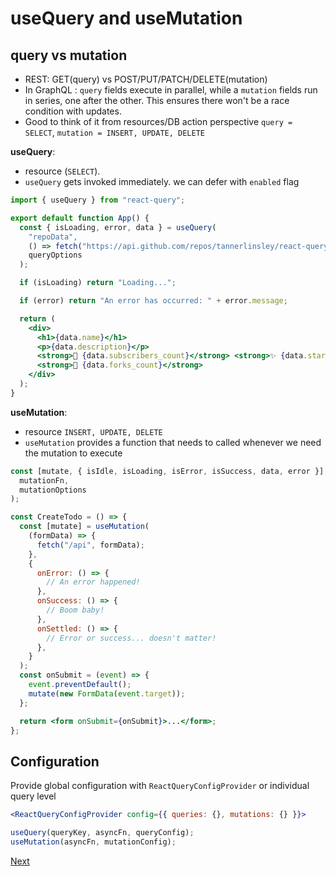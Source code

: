 # useQuery and useMutation

## query vs mutation

- REST: GET(query) vs POST/PUT/PATCH/DELETE(mutation)
- In GraphQL : `query` fields execute in parallel, while a `mutation` fields run in series, one after the other. This ensures there won't be a race condition with updates.
- Good to think of it from resources/DB action perspective `query = SELECT`, `mutation = INSERT, UPDATE, DELETE`

**useQuery**:

- resource (`SELECT`).
- `useQuery` gets invoked immediately. we can defer with `enabled` flag

```jsx
import { useQuery } from "react-query";

export default function App() {
  const { isLoading, error, data } = useQuery(
    "repoData",
    () => fetch("https://api.github.com/repos/tannerlinsley/react-query").then((res) => res.json()),
    queryOptions
  );

  if (isLoading) return "Loading...";

  if (error) return "An error has occurred: " + error.message;

  return (
    <div>
      <h1>{data.name}</h1>
      <p>{data.description}</p>
      <strong>👀 {data.subscribers_count}</strong> <strong>✨ {data.stargazers_count}</strong>{" "}
      <strong>🍴 {data.forks_count}</strong>
    </div>
  );
}
```

**useMutation**:

- resource `INSERT, UPDATE, DELETE`
- `useMutation` provides a function that needs to called whenever we need the mutation to execute

```jsx
const [mutate, { isIdle, isLoading, isError, isSuccess, data, error }] = useMutation(
  mutationFn,
  mutationOptions
);
```

```jsx
const CreateTodo = () => {
  const [mutate] = useMutation(
    (formData) => {
      fetch("/api", formData);
    },
    {
      onError: () => {
        // An error happened!
      },
      onSuccess: () => {
        // Boom baby!
      },
      onSettled: () => {
        // Error or success... doesn't matter!
      },
    }
  );
  const onSubmit = (event) => {
    event.preventDefault();
    mutate(new FormData(event.target));
  };

  return <form onSubmit={onSubmit}>...</form>;
};
```

## Configuration

Provide global configuration with `ReactQueryConfigProvider` or individual query level

```jsx
<ReactQueryConfigProvider config={{ queries: {}, mutations: {} }}>
```

```jsx
useQuery(queryKey, asyncFn, queryConfig);
useMutation(asyncFn, mutationConfig);
```

[Next](./03.md)
